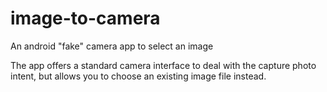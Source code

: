 # image-to-camera
An android "fake" camera app to select an image

The app offers a standard camera interface to deal with the capture photo intent, 
but allows you to choose an existing image file instead.